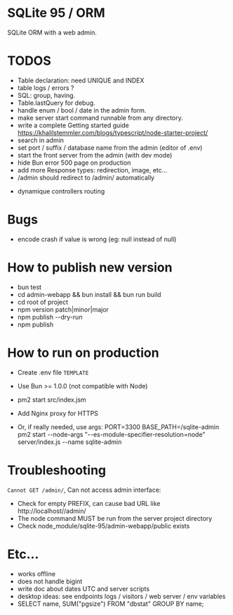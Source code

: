 # SQLite 95 / ORM

SQLite ORM with a web admin.

# TODOS

- Table declaration: need UNIQUE and INDEX
- table logs / errors ?
- SQL: group, having.
- Table.lastQuery for debug.
- handle enum / bool / date in the admin form.
- make server start command runnable from any directory.
- write a complete Getting started guide https://khalilstemmler.com/blogs/typescript/node-starter-project/
- search in admin
- set port / suffix / database name from the admin (editor of .env)
- start the front server from the admin (with dev mode)
- hide Bun error 500 page on production
- add more Response types: redirection, image, etc...
- /admin should redirect to /admin/ automatically

* dynamique controllers routing

# Bugs

- encode crash if value is wrong (eg: null instead of null)

# How to publish new version

- bun test
- cd admin-webapp && bun install && bun run build
- cd root of project
- npm version patch|minor|major
- npm publish --dry-run
- npm publish

# How to run on production

- Create .env file `TEMPLATE`
- Use Bun >= 1.0.0 (not compatible with Node)
- pm2 start src/index.jsm
- Add Nginx proxy for HTTPS

- Or, if really needed, use args:
  PORT=3300 BASE_PATH=/sqlite-admin pm2 start --node-args "--es-module-specifier-resolution=node" server/index.js --name sqlite-admin

# Troubleshooting

`Cannot GET /admin/`, Can not access admin interface:

- Check for empty PREFIX, can cause bad URL like http://localhost//admin/
- The node command MUST be run from the server project directory
- Check node_module/sqlite-95/admin-webapp/public exists

# Etc...

- works offline
- does not handle bigint
- write doc about dates UTC and server scripts
- desktop ideas: see endpoints logs / visitors / web server / env variables
- SELECT name, SUM("pgsize") FROM "dbstat" GROUP BY name;
